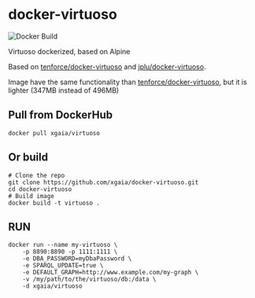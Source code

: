 # docker-virtuoso

![Docker Build](https://img.shields.io/docker/pulls/xgaia/virtuoso.svg)

Virtuoso dockerized, based on Alpine

Based on [tenforce/docker-virtuoso](https://github.com/tenforce/docker-virtuoso) and [jplu/docker-virtuoso](https://github.com/jplu/docker-virtuoso).

Image have the same functionality than [tenforce/docker-virtuoso](https://github.com/tenforce/docker-virtuoso), but it is lighter (347MB instead of 496MB)

## Pull from DockerHub

    docker pull xgaia/virtuoso

## Or build

    # Clone the repo
    git clone https://github.com/xgaia/docker-virtuoso.git
    cd docker-virtuoso
    # Build image
    docker build -t virtuoso .


## RUN

    docker run --name my-virtuoso \
        -p 8890:8890 -p 1111:1111 \
        -e DBA_PASSWORD=myDbaPassword \
        -e SPARQL_UPDATE=true \
        -e DEFAULT_GRAPH=http://www.example.com/my-graph \
        -v /my/path/to/the/virtuoso/db:/data \
        -d xgaia/virtuoso
